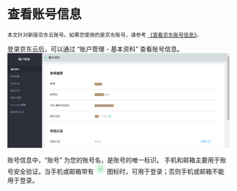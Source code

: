 # 查看账号信息

<small>本文针对新版京东云账号。如果您使用的是京东账号，请参考 [《查看京东账号信息》](../../../documentation/User-Service/Account-Management/Check-Your-Account.md)。 </small>

登录京东云后，可以通过 “账户管理 - 基本资料” 查看账号信息。
![](../../../image/User/Account%20Management/Check%20your%20account/baseinfo.png)

账号信息中，“账号” 为您的账号名，是账号的唯一标识。
手机和邮箱主要用于账号安全验证。当手机或邮箱带有 ![](../../../image/User/Account%20Management/Change%20your%20phone%20number/可用于登录.png) 图标时，可用于登录；否则手机或邮箱不能用于登录。
